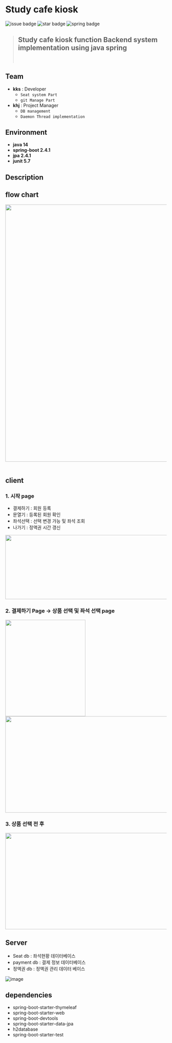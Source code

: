 # Study cafe kiosk

![issue badge](https://img.shields.io/github/issues/Joon-Kim-Lang/kiosk_spring_project)
![star badge](https://img.shields.io/github/stars/Joon-Kim-Lang/kiosk_spring_project)
![spring badge](https://img.shields.io/badge/spring--boot-2.4.1-green)

> ## Study cafe kiosk function Backend system implementation using java spring
>
> <br>

## Team

- **kks** : Developer
  - `Seat system Part`
  - `git Manage Part`
- **khj** : Project Manager
  - `DB management `
  - `Daemon Thread implementation`

## Environment

- **java 14**
- **spring-boot 2.4.1**
- **jpa 2.4.1**
- **junit 5.7**

## Description


## flow chart

<img src="https://user-images.githubusercontent.com/57718605/107868014-b4724d80-6ec3-11eb-9aae-ad5d0aee19a3.png" width="800" height="800">
<br>
<br>

## client

### 1. 시작 page

- 결제하기 : 회원 등록
- 문열기 : 등록된 회원 확인
- 좌석선택 : 선택 변경 가능 및 좌석 조회
- 나가기 : 정액권 시간 갱신

<img src="https://user-images.githubusercontent.com/57718605/107867284-02378780-6ebd-11eb-9c02-86244d182a83.png" width="800" height="200">

### 2. 결제하기 Page -> 상품 선택 및 좌석 선택 page

   <img src="https://user-images.githubusercontent.com/57718605/107867512-e46b2200-6ebe-11eb-8752-c8afc71145b5.PNG" width="250" height="300">

   <img src="https://user-images.githubusercontent.com/57718605/107867620-d7026780-6ebf-11eb-98f8-2c7599b4270c.PNG" width="550" height="300">

### 3. 상품 선택 전 후

<img src="https://user-images.githubusercontent.com/57718605/107867809-517fb700-6ec1-11eb-92e4-db57bcfa64a3.png" width="600" height="300">

## Server


- Seat db : 좌석현황 데이터베이스
- payment db : 결제 정보 데이터베이스
- 정액권 db : 정액권 관리 데이터 베이스

![image](https://user-images.githubusercontent.com/57718605/107868094-70337d00-6ec4-11eb-88ad-7d8368ba3c39.png)

## dependencies

- spring-boot-starter-thymeleaf
- spring-boot-starter-web
- spring-boot-devtools
- spring-boot-starter-data-jpa
- h2database
- spring-boot-starter-test
